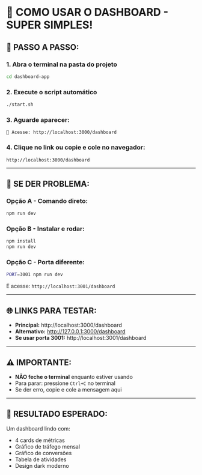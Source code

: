 # 🚀 COMO USAR O DASHBOARD - SUPER SIMPLES!

## 📱 **PASSO A PASSO:**

### 1. **Abra o terminal na pasta do projeto**
```bash
cd dashboard-app
```

### 2. **Execute o script automático**
```bash
./start.sh
```

### 3. **Aguarde aparecer:**
```
📍 Acesse: http://localhost:3000/dashboard
```

### 4. **Clique no link ou copie e cole no navegador:**
```
http://localhost:3000/dashboard
```

---

## 🔧 **SE DER PROBLEMA:**

### **Opção A - Comando direto:**
```bash
npm run dev
```

### **Opção B - Instalar e rodar:**
```bash
npm install
npm run dev
```

### **Opção C - Porta diferente:**
```bash
PORT=3001 npm run dev
```
E acesse: `http://localhost:3001/dashboard`

---

## 🌐 **LINKS PARA TESTAR:**

- **Principal:** http://localhost:3000/dashboard
- **Alternativo:** http://127.0.0.1:3000/dashboard
- **Se usar porta 3001:** http://localhost:3001/dashboard

---

## ⚠️ **IMPORTANTE:**
- **NÃO feche o terminal** enquanto estiver usando
- Para parar: pressione `Ctrl+C` no terminal
- Se der erro, copie e cole a mensagem aqui

---

## 🎯 **RESULTADO ESPERADO:**
Um dashboard lindo com:
- 4 cards de métricas
- Gráfico de tráfego mensal
- Gráfico de conversões
- Tabela de atividades
- Design dark moderno